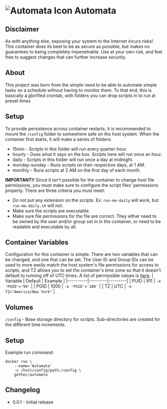 # ![Automata Icon](hhttps://bitbucket.org/Gethec/automata/raw/master/resources/automata-small.png) Automata #

## Disclaimer ##
As with anything else, exposing your system to the Internet incurs risks!  This container does its best to be as secure as possible, but makes no guarantees to being completely impenetrable.  Use at your own risk, and feel free to suggest changes that can further increase security.

## About ##
This project was born from the simple need to be able to automate simple tasks on a schedule without having to monitor them.  To that end, this is basically a glorified crontab, with folders you can drop scripts in to run at preset times

## Setup ##
To provide persistence across container restarts, it is recommended to mount the `/config` folder to somewhere safe on the host system.  When the container first starts, it will make a series of folders:
* 15min - Scripts in this folder will run every quarter-hour.
* hourly - Does what it says on the box.  Scripts here will run once an hour.
* daily - Scripts in this folder will run once a day at midnight.
* monday-sunday - Runs scripts on their respective days, at 1 AM.
* monthly - Runs scripts at 2 AM on the first day of each month.

**IMPORTANT!!**  Since it isn't possible for the container to change host file permissions, you must make sure to configure the script files' permissions properly.  There are three criteria you must meet:
* Do not put any extension on the scripts.  Ex: `run-me-daily` will work, but `run-me-daily.sh` will not.
* Make sure the scripts are executable.
* Make sure file permissions for the file are correct.  They either need to be owned by the user and/or group set in in the container, or need to be readable and executable by all.

## Container Variables ##
Configuration for this container is simple.  There are two variables that can be changed, and one that can be set.  The User ID and Group IDs can be used to more easily match the host system's file permissions for access to scripts, and TZ allows you to set the container's time zone so that it doesn't default to running off of UTC times.  A list of permissible values is [here](https://en.wikipedia.org/wiki/List_of_tz_database_time_zones).
| Variable | Default | Example |
|----------|---------|---------|
| PUID | 911 | `-e 'PUID'='99'` |
| PGID | 1000 | `-e 'PGID'='100'` |
| TZ | UTC | `-e TZ="America/New York"` |

## Volumes ##
`/config` - Base storage directory for scripts.  Sub-directories are created for the different time increments.

## Setup ##
Example run command:

    docker run \
        --name='Automata'
        -v /host/config/path:/config \
        gethec/automata

## Changelog ##
* 0.0.1 - Initial release